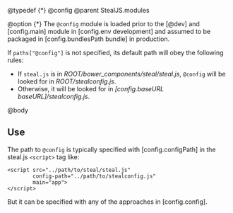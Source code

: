 @typedef {*} @config
@parent StealJS.modules

@option {*} The `@config` module is loaded prior to the [@dev] and [config.main] module
in [config.env development] and assumed to be packaged in [config.bundlesPath bundle] in
production.

If `paths["@config"]` is not specified, its default path will obey the following rules:

 - If `steal.js` is in <i>ROOT/bower_components/steal/steal.js</i>, `@config` will be looked for in
   <i>ROOT/stealconfig.js</i>.
 - Otherwise, it will be looked for in _[config.baseURL baseURL]/stealconfig.js_.

@body

## Use

The path to `@config` is typically specified with [config.configPath] in the steal.js `<script>` tag like:

    <script src="../path/to/steal/steal.js"
            config-path="../path/to/stealconfig.js"
            main="app">
    </script>

But it can be specified with any of the approaches in [config.config].

